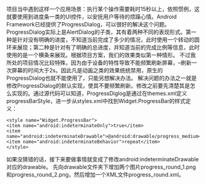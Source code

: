 项目当中遇到这样一个应用场景：执行某个操作需要耗时15秒以上，依照惯例，这就要使用到进度条一类的UI控件，以安抚用户等待的烦躁心情。Android Framework已经提供了ProgressDialog，可以很好的解决这个问题。
ProgressDialog实际上是AlertDialog的子类，其有着两种不同的表现形式。第一种是针对没有明确的进度，不知道当前完成了多少的情况，此时使用一个转动的圆环来展现；第二种是针对有了明确的总进度，并知道当前的完成比例等信息，此时使用的是一个横条来展现。根据项目方案，我们的效果类似第一种情形。
不过我所处的项目情况比较特殊，因为由于设备的特性导致不能频繁刷新屏幕，–刷新一次屏幕的时间大于2s。因此凡是动画之类的效果统统禁用，原生的ProgressDialog也就不能使用了，只能另想解决办法。
解决问题的办法之一就是修改ProgressDialog的默认实现，使其不要频繁刷新。修改之前要先清楚其是怎么实现的。通过源代码可以知道，ProgressDiglog是通过在themes.xml定义progressBarStyle，进一步从styles.xml中找到Widget.ProgressBar的样式定义：
```  
<style name="Widget.ProgressBar">
<item name="android:indeterminateOnly">true</item>
<item name="android:indeterminateDrawable">@android:drawable/progress_medium</item>
<item name="android:indeterminateBehavior">repeat</item>
</style>
```
如果没猜错的话，接下来要做事情就变成了修改android:indeterminateDrawable对应的drawable。
先向drawable文件夹下增加两个图片progress_round_1.png和progress_round_2.png，然后增加一个XML文件progress_round.xml。